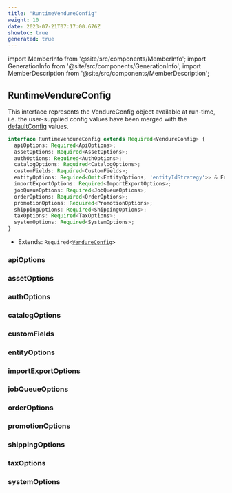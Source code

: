 ```yaml
---
title: "RuntimeVendureConfig"
weight: 10
date: 2023-07-21T07:17:00.676Z
showtoc: true
generated: true
---
```

<!-- This file was generated from the Vendure source. Do not modify. Instead, re-run the "docs:build" script -->
import MemberInfo from '@site/src/components/MemberInfo';
import GenerationInfo from '@site/src/components/GenerationInfo';
import MemberDescription from '@site/src/components/MemberDescription';


## RuntimeVendureConfig

<GenerationInfo sourceFile="packages/core/src/config/vendure-config.ts" sourceLine="1142" packageName="@vendure/core" />

This interface represents the VendureConfig object available at run-time, i.e. the user-supplied
config values have been merged with the <a href='/docs/reference/typescript-api/configuration/default-config#defaultconfig'>defaultConfig</a> values.

```ts title="Signature"
interface RuntimeVendureConfig extends Required<VendureConfig> {
  apiOptions: Required<ApiOptions>;
  assetOptions: Required<AssetOptions>;
  authOptions: Required<AuthOptions>;
  catalogOptions: Required<CatalogOptions>;
  customFields: Required<CustomFields>;
  entityOptions: Required<Omit<EntityOptions, 'entityIdStrategy'>> & EntityOptions;
  importExportOptions: Required<ImportExportOptions>;
  jobQueueOptions: Required<JobQueueOptions>;
  orderOptions: Required<OrderOptions>;
  promotionOptions: Required<PromotionOptions>;
  shippingOptions: Required<ShippingOptions>;
  taxOptions: Required<TaxOptions>;
  systemOptions: Required<SystemOptions>;
}
```
* Extends: <code>Required&#60;<a href='/docs/reference/typescript-api/configuration/vendure-config#vendureconfig'>VendureConfig</a>&#62;</code>



<div className="members-wrapper">

### apiOptions

<MemberInfo kind="property" type="Required&#60;<a href='/docs/reference/typescript-api/configuration/api-options#apioptions'>ApiOptions</a>&#62;"   />


### assetOptions

<MemberInfo kind="property" type="Required&#60;<a href='/docs/reference/typescript-api/assets/asset-options#assetoptions'>AssetOptions</a>&#62;"   />


### authOptions

<MemberInfo kind="property" type="Required&#60;<a href='/docs/reference/typescript-api/auth/auth-options#authoptions'>AuthOptions</a>&#62;"   />


### catalogOptions

<MemberInfo kind="property" type="Required&#60;<a href='/docs/reference/typescript-api/products-stock/catalog-options#catalogoptions'>CatalogOptions</a>&#62;"   />


### customFields

<MemberInfo kind="property" type="Required&#60;<a href='/docs/reference/typescript-api/custom-fields/#customfields'>CustomFields</a>&#62;"   />


### entityOptions

<MemberInfo kind="property" type="Required&#60;Omit&#60;<a href='/docs/reference/typescript-api/configuration/entity-options#entityoptions'>EntityOptions</a>, 'entityIdStrategy'&#62;&#62; &#38; <a href='/docs/reference/typescript-api/configuration/entity-options#entityoptions'>EntityOptions</a>"   />


### importExportOptions

<MemberInfo kind="property" type="Required&#60;<a href='/docs/reference/typescript-api/import-export/import-export-options#importexportoptions'>ImportExportOptions</a>&#62;"   />


### jobQueueOptions

<MemberInfo kind="property" type="Required&#60;<a href='/docs/reference/typescript-api/job-queue/job-queue-options#jobqueueoptions'>JobQueueOptions</a>&#62;"   />


### orderOptions

<MemberInfo kind="property" type="Required&#60;<a href='/docs/reference/typescript-api/orders/order-options#orderoptions'>OrderOptions</a>&#62;"   />


### promotionOptions

<MemberInfo kind="property" type="Required&#60;<a href='/docs/reference/typescript-api/promotions/promotion-options#promotionoptions'>PromotionOptions</a>&#62;"   />


### shippingOptions

<MemberInfo kind="property" type="Required&#60;<a href='/docs/reference/typescript-api/shipping/shipping-options#shippingoptions'>ShippingOptions</a>&#62;"   />


### taxOptions

<MemberInfo kind="property" type="Required&#60;<a href='/docs/reference/typescript-api/tax/tax-options#taxoptions'>TaxOptions</a>&#62;"   />


### systemOptions

<MemberInfo kind="property" type="Required&#60;<a href='/docs/reference/typescript-api/configuration/system-options#systemoptions'>SystemOptions</a>&#62;"   />




</div>
